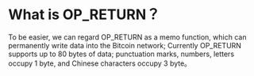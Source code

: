 # What is OP\_RETURN？

To be easier, we can regard OP\_RETURN as a memo function, which can permanently write data into the Bitcoin network; Currently OP\_RETURN supports up to 80 bytes of data; punctuation marks, numbers, letters occupy 1 byte, and Chinese characters occupy 3 byte。

